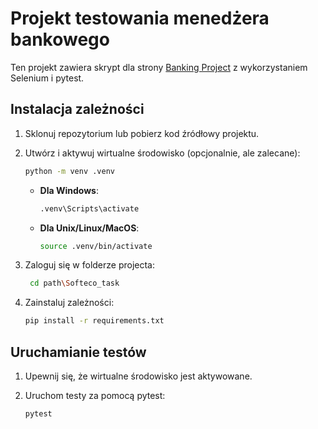 # Projekt testowania menedżera bankowego

Ten projekt zawiera skrypt dla strony [Banking Project](https://www.globalsqa.com/) z wykorzystaniem Selenium i pytest.

## Instalacja zależności

1. Sklonuj repozytorium lub pobierz kod źródłowy projektu.
2. Utwórz i aktywuj wirtualne środowisko (opcjonalnie, ale zalecane):

    ```bash
    python -m venv .venv
    ```

    - **Dla Windows**:

        ```bash
        .venv\Scripts\activate
        ```

    - **Dla Unix/Linux/MacOS**:

        ```bash
        source .venv/bin/activate
        ```


3. Zaloguj się w folderze projecta:

   ```bash
    cd path\Softeco_task
    ```

4. Zainstaluj zależności:

    ```bash
    pip install -r requirements.txt
    ```

## Uruchamianie testów

1. Upewnij się, że wirtualne środowisko jest aktywowane.
2. Uruchom testy za pomocą pytest:

    ```bash
    pytest
    ```

